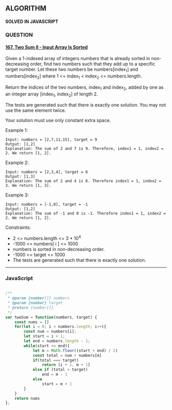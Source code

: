 ## ALGORITHM

#### SOLVED IN JAVASCRIPT
### QUESTION

#### [167. Two Sum II - Input Array Is Sorted](https://leetcode.com/problems/two-sum-ii-input-array-is-sorted/)

Given a 1-indexed array of integers numbers that is already sorted in non-decreasing order, find two numbers such that they add up to a specific target number. Let these two numbers be numbers[index<sub>1</sub>] and numbers[index<sub>2</sub>] where 1 <= index<sub>1</sub> < index<sub>2</sub> <= numbers.length.

Return the indices of the two numbers, index<sub>1</sub> and index<sub>2</sub>, added by one as an integer array [index<sub>1</sub>, index<sub>2</sub>] of length 2.

The tests are generated such that there is exactly one solution. You may not use the same element twice.

Your solution must use only constant extra space.

Example 1:

```
Input: numbers = [2,7,11,15], target = 9
Output: [1,2]
Explanation: The sum of 2 and 7 is 9. Therefore, index1 = 1, index2 = 2. We return [1, 2].
```

Example 2:

```
Input: numbers = [2,3,4], target = 6
Output: [1,3]
Explanation: The sum of 2 and 4 is 6. Therefore index1 = 1, index2 = 3. We return [1, 3].
```

Example 3:

```
Input: numbers = [-1,0], target = -1
Output: [1,2]
Explanation: The sum of -1 and 0 is -1. Therefore index1 = 1, index2 = 2. We return [1, 2].
```

Constraints:

* 2 <= numbers.length <= 3 * 10<sup>4</sup>
* -1000 <= numbers[ i ] <= 1000
* numbers is sorted in non-decreasing order.
* -1000 <= target <= 1000
* The tests are generated such that there is exactly one solution.

-----

### JavaScript

```js

/**
 * @param {number[]} numbers
 * @param {number} target
 * @return {number[]}
 */
var twoSum = function(numbers, target) {
    const nums = []
    for(let i = 0; i < numbers.length; i++){
        const num = numbers[i];
        let start = i + 1;
        let end = numbers.length - 1;
        while(start <= end){
            let m = Math.floor((start + end) / 2)
            const total = num + numbers[m]
            if(total === target)
                return [i + 1, m + 1]
            else if (total > target)
                end = m - 1
            else
                start = m + 1
        }
    }
    return nums
};

```
